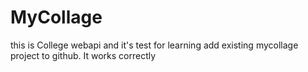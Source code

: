# MyCollage
this is College webapi and it's test for learning
 add existing mycollage project to github. It works correctly

